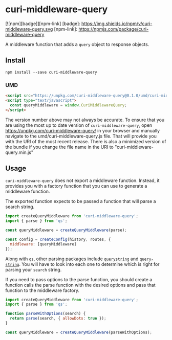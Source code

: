 # curi-middleware-query

[![npm][badge]][npm-link]
[badge]: https://img.shields.io/npm/v/curi-middleware-query.svg
[npm-link]: https://npmjs.com/package/curi-middleware-query

A middleware function that adds a `query` object to response objects.

## Install

```
npm install --save curi-middleware-query
```

### UMD

```html
<script src="https://unpkg.com/curi-middleware-query@0.1.0/umd/curi-middleware-query.js"></script>
<script type="text/javascript">
  const queryMiddleware = window.CuriMiddlewareQuery;
</script>
```

The version number above may not always be accurate. To ensure that you are using the most
up to date version of `curi-middleware-query`, open https://unpkg.com/curi-middleware-query/ in your
browser and manually navigate to the umd/curi-middleware-query.js file. That will provide you
with the URI of the most recent release. There is also a minimized version of the bundle
if you change the file name in the URI to "curi-middleware-query.min.js"

## Usage

`curi-middleware-query` does not export a middleware function. Instead, it provides you with a factory function that you can use to generate a middleware function.

The exported function expects to be passed a function that will parse a search string.

```js
import createQueryMiddleware from 'curi-middleware-query';
import { parse } from 'qs';

const queryMiddleware = createQueryMiddleware(parse);

const config = createConfig(history, routes, {
  middleware: [queryMiddleware]
});
```

Along with [`qs`](https://www.npmjs.com/package/qs), other parsing packages include [`querystring`](https://www.npmjs.com/package/querystring) and [`query-string`](https://www.npmjs.com/package/query-string). You will have to look into each one to determine which is right for parsing your `search` string.

If you need to pass options to the parse function, you should create a function calls the parse function with the desired options and pass that function to the middleware factory.

```js
import createQueryMiddleware from 'curi-middleware-query';
import { parse } from 'qs';

function parseWithOptions(search) {
  return parse(search, { allowDots: true });
}

const queryMiddleware = createQueryMiddleware(parseWithOptions);
```
